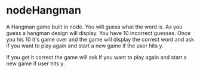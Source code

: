# nodeHangman

A Hangman game built in node.
You will guess what the word is. As you guess a hangman design will display.
You have 10 incorrect guesses. Once you his 10 it's game over and
the game will display the correct word and ask if you want to play again and start a new game if the user hits y.

If you get it correct the game will ask if you want to play again and start a new game if user hits y.